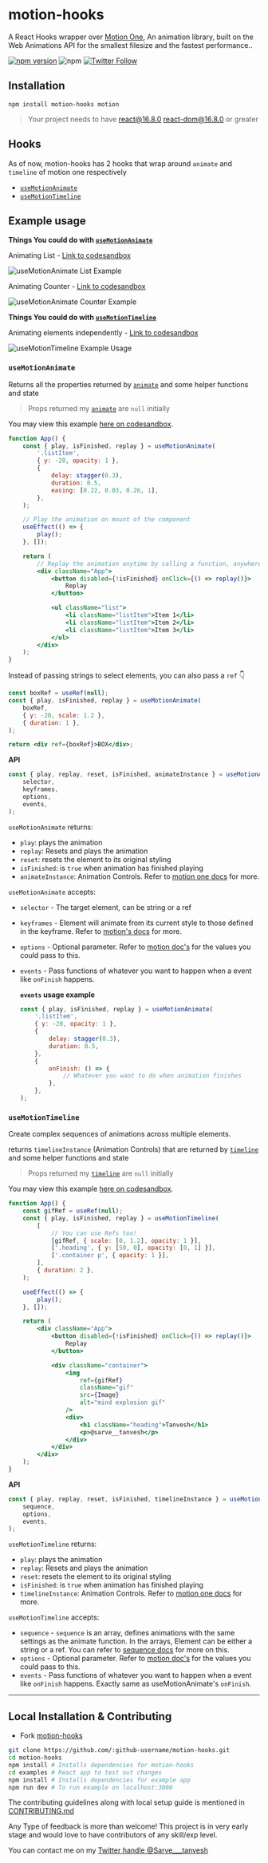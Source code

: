 # motion-hooks

A React Hooks wrapper over [Motion One](https://motion.dev/), An animation library, built on the Web Animations API for the smallest filesize and the fastest performance..

[![npm version](https://badge.fury.io/js/motion-hooks.svg)](https://www.npmjs.com/package/motion-hooks) ![npm](https://img.shields.io/npm/dt/motion-hooks) [![Twitter Follow](https://img.shields.io/twitter/follow/Sarve___tanvesh?label=Chat)](https://twitter.com/Sarve___tanvesh)

## Installation

```
npm install motion-hooks motion
```

> Your project needs to have react@16.8.0 react-dom@16.8.0 or greater

## Hooks

As of now, motion-hooks has 2 hooks that wrap around `animate` and `timeline` of motion one respectively

-   [`useMotionAnimate`](https://github.com/tanvesh01/motion-hooks#usemotionanimate)
-   [`useMotionTimeline`](https://github.com/tanvesh01/motion-hooks#usemotiontimeline)

## Example usage

**Things You could do with [`useMotionAnimate`](https://github.com/tanvesh01/motion-hooks#usemotionanimate)**

Animating List - [Link to codesandbox](https://codesandbox.io/s/divine-mountain-qelct?file=/src/App.js)

![useMotionAnimate List Example](https://media1.giphy.com/media/JNMxjkEipIurs5RaQb/giphy.gif)

Animating Counter - [Link to codesandbox](https://codesandbox.io/s/nice-browser-d4ds3?file=/src/App.js)

![useMotionAnimate Counter Example](https://media3.giphy.com/media/80wDwOyRlnS1woHcF0/giphy.gif)

**Things You could do with [`useMotionTimeline`](https://github.com/tanvesh01/motion-hooks#usemotiontimeline)**

Animating elements independently - [Link to codesandbox](https://codesandbox.io/s/dazzling-dawn-f48sm?file=/src/App.js)

![useMotionTimeline Example Usage](https://media1.giphy.com/media/RxCRUxJgi4nuM7b7yv/giphy.gif)

### `useMotionAnimate`

Returns all the properties returned by [`animate`](https://motion.dev/dom/animate) and some helper functions and state

> Props returned my [`animate`](https://motion.dev/dom/animate) are `null` initially

You may view this example [here on codesandbox](https://codesandbox.io/s/divine-mountain-qelct?file=/src/App.js).

```jsx
function App() {
    const { play, isFinished, replay } = useMotionAnimate(
        '.listItem',
        { y: -20, opacity: 1 },
        {
            delay: stagger(0.3),
            duration: 0.5,
            easing: [0.22, 0.03, 0.26, 1],
        },
    );

    // Play the animation on mount of the component
    useEffect(() => {
        play();
    }, []);

    return (
        // Replay the animation anytime by calling a function, anywhere
        <div className="App">
            <button disabled={!isFinished} onClick={() => replay()}>
                Replay
            </button>

            <ul className="list">
                <li className="listItem">Item 1</li>
                <li className="listItem">Item 2</li>
                <li className="listItem">Item 3</li>
            </ul>
        </div>
    );
}
```

Instead of passing strings to select elements, you can also pass a `ref` :point_down:

```jsx
const boxRef = useRef(null);
const { play, isFinished, replay } = useMotionAnimate(
    boxRef,
    { y: -20, scale: 1.2 },
    { duration: 1 },
);

return <div ref={boxRef}>BOX</div>;
```

**API**

```js
const { play, replay, reset, isFinished, animateInstance } = useMotionAnimate(
    selector,
    keyframes,
    options,
    events,
);
```

`useMotionAnimate` returns:

-   `play`: plays the animation
-   `replay`: Resets and plays the animation
-   `reset`: resets the element to its original styling
-   `isFinished`: is `true` when animation has finished playing
-   `animateInstance`: Animation Controls. Refer to [motion one docs](https://motion.dev/dom/controls) for more.

`useMotionAnimate` accepts:

-   `selector` - The target element, can be string or a ref
-   `keyframes` - Element will animate from its current style to those defined in the keyframe. Refer to [motion's docs](https://motion.dev/dom/animate#keyframes) for more.
-   `options` - Optional parameter. Refer to [motion doc's](https://motion.dev/dom/animate#options) for the values you could pass to this.
-   `events` - Pass functions of whatever you want to happen when a event like `onFinish` happens.

    **`events` usage example**

    ```jsx
    const { play, isFinished, replay } = useMotionAnimate(
        '.listItem',
        { y: -20, opacity: 1 },
        {
            delay: stagger(0.3),
            duration: 0.5,
        },
        {
            onFinish: () => {
                // Whatever you want to do when animation finishes
            },
        },
    );
    ```

### `useMotionTimeline`

Create complex sequences of animations across multiple elements.

returns `timelineInstance` (Animation Controls) that are returned by [`timeline`](https://motion.dev/dom/timeline) and some helper functions and state

> Props returned my [`timeline`](https://motion.dev/dom/timeline) are `null` initially

You may view this example [here on codesandbox](https://codesandbox.io/s/dazzling-dawn-f48sm?file=/src/App.js).

```jsx
function App() {
    const gifRef = useRef(null);
    const { play, isFinished, replay } = useMotionTimeline(
        [
            // You can use Refs too!
            [gifRef, { scale: [0, 1.2], opacity: 1 }],
            ['.heading', { y: [50, 0], opacity: [0, 1] }],
            ['.container p', { opacity: 1 }],
        ],
        { duration: 2 },
    );

    useEffect(() => {
        play();
    }, []);

    return (
        <div className="App">
            <button disabled={!isFinished} onClick={() => replay()}>
                Replay
            </button>

            <div className="container">
                <img
                    ref={gifRef}
                    className="gif"
                    src={Image}
                    alt="mind explosion gif"
                />
                <div>
                    <h1 className="heading">Tanvesh</h1>
                    <p>@sarve__tanvesh</p>
                </div>
            </div>
        </div>
    );
}
```

**API**

```js
const { play, replay, reset, isFinished, timelineInstance } = useMotionTimeline(
    sequence,
    options,
    events,
);
```

`useMotionTimeline` returns:

-   `play`: plays the animation
-   `replay`: Resets and plays the animation
-   `reset`: resets the element to its original styling
-   `isFinished`: is `true` when animation has finished playing
-   `timelineInstance`: Animation Controls. Refer to [motion one docs](https://motion.dev/dom/controls) for more.

`useMotionTimeline` accepts:

-   `sequence` - `sequence` is an array, defines animations with the same settings as the animate function. In the arrays, Element can be either a string or a ref. You can refer to [sequence docs](https://motion.dev/dom/timeline#sequence) for more on this.
-   `options` - Optional parameter. Refer to [motion doc's](https://motion.dev/dom/animate#options) for the values you could pass to this.
-   `events` - Pass functions of whatever you want to happen when a event like `onFinish` happens. Exactly same as useMotionAnimate's `onFinish`.

---

## Local Installation & Contributing

-   Fork [motion-hooks](https://github.com/tanvesh01/motion-hooks)

```sh
git clone https://github.com/:github-username/motion-hooks.git
cd motion-hooks
npm install # Installs dependencies for motion-hooks
cd examples # React app to test out changes
npm install # Installs dependencies for example app
npm run dev # To run example on localhost:3000
```

The contributing guidelines along with local setup guide is mentioned in [CONTRIBUTING.md](https://github.com/tanvesh01/motion-hooks/blob/main/CONTRIBUTING.md)

Any Type of feedback is more than welcome! This project is in very early stage and would love to have contributors of any skill/exp level.

You can contact me on my [Twitter handle @Sarve\_\_\_tanvesh](https://twitter.com/Sarve___tanvesh)
